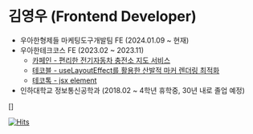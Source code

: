 # 김영우 (Frontend Developer)

- 우아한형제들 마케팅도구개발팀 FE (2024.01.09 ~ 현재)
- 우아한테크코스 FE (2023.02 ~ 2023.11)
  - [카페인 - 편리한 전기자동차 충전소 지도 서비스](https://carffe.in)
  - [테코블 - useLayoutEffect를 활용한 산발적 마커 렌더링 최적화](https://tecoble.techcourse.co.kr/post/2023-10-11-marker-rendering-optimization/)
  - [테코톡 - jsx element](https://www.youtube.com/watch?v=zFf2jQUksMQ)
- 인하대학교 정보통신공학과 (2018.02 ~ 4학년 휴학중, 30년 내로 졸업 예정)

[]

[![Hits](https://hits.seeyoufarm.com/api/count/incr/badge.svg?url=https%3A%2F%2Fgithub.com%2Fkyw0716&count_bg=%2379C83D&title_bg=%23555555&icon=&icon_color=%23E7E7E7&title=hits&edge_flat=false)](https://hits.seeyoufarm.com)
